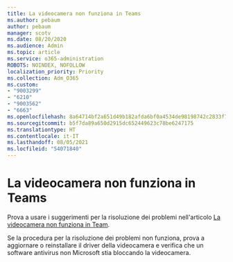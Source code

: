 ```yaml
---
title: La videocamera non funziona in Teams
ms.author: pebaum
author: pebaum
manager: scotv
ms.date: 08/20/2020
ms.audience: Admin
ms.topic: article
ms.service: o365-administration
ROBOTS: NOINDEX, NOFOLLOW
localization_priority: Priority
ms.collection: Adm_O365
ms.custom:
- "9003299"
- "6210"
- "9003562"
- "6663"
ms.openlocfilehash: 8a64714bf2a651d49b182afda6bf0a4534de98198742c2833f7ba9deb93e1c38
ms.sourcegitcommit: b5f7da89a650d2915dc652449623c78be6247175
ms.translationtype: HT
ms.contentlocale: it-IT
ms.lasthandoff: 08/05/2021
ms.locfileid: "54071840"
---
```

# <a name="camera-isnt-working-in-teams"></a>La videocamera non funziona in Teams

Prova a usare i suggerimenti per la risoluzione dei problemi nell'articolo [La videocamera non funziona in Team](https://support.microsoft.com/office/my-camera-isn-t-working-in-teams-9581983b-c6f9-40e3-b0d8-122857972ade).

Se la procedura per la risoluzione dei problemi non funziona, prova a aggiornare o reinstallare il driver della videocamera e verifica che un software antivirus non Microsoft stia bloccando la videocamera.
